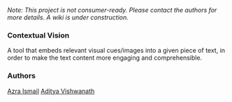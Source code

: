 _Note: This project is not consumer-ready. Please contact the authors for more details. A wiki is under construction._

### Contextual Vision
A tool that embeds relevant visual cues/images into a given piece of text, in order to make the text content more engaging and comprehensible.

### Authors
[Azra Ismail](aismail1997@gmail.com)
[Aditya Vishwanath](adityav2004@gmail.com)
